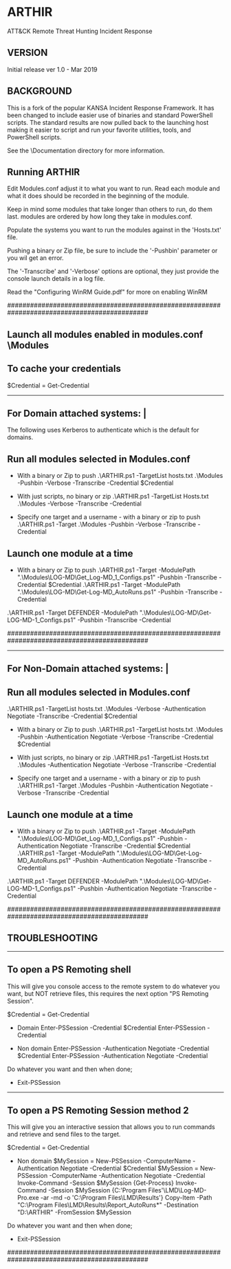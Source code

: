 # ARTHIR
ATT&amp;CK Remote Threat Hunting Incident Response

VERSION
-------
Initial release ver 1.0 - Mar 2019

BACKGROUND
----------
This is a fork of the popular KANSA Incident Response Framework.  It has been changed to include easier use
of binaries and standard PowerShell scripts.  The standard results are now pulled back to the launching host
making it easier to script and run your favorite utilities, tools, and PowerShell scripts.

See the \Documentation directory for more information.

Running ARTHIR
--------------

Edit Modules.conf adjust it to what you want to run.  Read each module and what it does should be recorded 
in the beginning of the module.

Keep in mind some modules that take longer than others to run, do them last.  modules are ordered by how 
long they take in modules.conf.

Populate the systems you want to run the modules against in the 'Hosts.txt' file.

Pushing a binary or Zip file, be sure to include the '-Pushbin' parameter or you wil get an error.

The '-Transcribe' and '-Verbose' options are optional, they just provide the console launch details in a log file.

Read the "Configuring WinRM Guide.pdf" for more on enabling WinRM

#############################################################################################

Launch all modules enabled in modules.conf \Modules
---------------------------------------------------

To cache your credentials
-------------------------
$Credential = Get-Credential <your username>

-------------------------------
For Domain attached systems:  |
-------------------------------
The following uses Kerberos to authenticate which is the default for domains.

Run all modules selected in Modules.conf
----------------------------------------

 - With a binary or Zip to push
.\ARTHIR.ps1 -TargetList hosts.txt .\Modules -Pushbin -Verbose -Transcribe -Credential $Credential

 - With just scripts, no binary or zip
.\ARTHIR.ps1 -TargetList Hosts.txt .\Modules -Verbose -Transcribe -Credential <username>

 - Specify one target and a username - with a binary or zip to push
.\ARTHIR.ps1 -Target <computername> .\Modules -Pushbin -Verbose -Transcribe -Credential <username>

Launch one module at a time
---------------------------

 - With a binary or Zip to push
.\ARTHIR.ps1 -Target <computername> -ModulePath ".\Modules\LOG-MD\Get_Log-MD_1_Configs.ps1" -Pushbin -Transcribe -Credential $Credential
.\ARTHIR.ps1 -Target <computername> -ModulePath ".\Modules\LOG-MD\Get-Log-MD_AutoRuns.ps1" -Pushbin -Transcribe -Credential <username>

.\ARTHIR.ps1 -Target DEFENDER -ModulePath ".\Modules\LOG-MD\Get-LOG-MD-1_Configs.ps1" -Pushbin -Transcribe -Credential <username>

#############################################################################################

-----------------------------------
For Non-Domain attached systems:  |
-----------------------------------

Run all modules selected in Modules.conf
----------------------------------------

.\ARTHIR.ps1 -TargetList hosts.txt .\Modules -Verbose -Authentication Negotiate -Transcribe -Credential $Credential
 - With a binary or Zip to push
.\ARTHIR.ps1 -TargetList hosts.txt .\Modules -Pushbin -Authentication Negotiate -Verbose -Transcribe -Credential $Credential

 - With just scripts, no binary or zip
.\ARTHIR.ps1 -TargetList Hosts.txt .\Modules -Authentication Negotiate -Verbose -Transcribe -Credential <username>

 - Specify one target and a username - with a binary or zip to push
.\ARTHIR.ps1 -Target <computername> .\Modules -Pushbin -Authentication Negotiate -Verbose -Transcribe -Credential <username>

Launch one module at a time
---------------------------

 - With a binary or Zip to push
.\ARTHIR.ps1 -Target <computername> -ModulePath ".\Modules\LOG-MD\Get_Log-MD_1_Configs.ps1" -Pushbin -Authentication Negotiate -Transcribe -Credential $Credential
.\ARTHIR.ps1 -Target <computername> -ModulePath ".\Modules\LOG-MD\Get-Log-MD_AutoRuns.ps1" -Pushbin -Authentication Negotiate -Transcribe -Credential <username>

.\ARTHIR.ps1 -Target DEFENDER -ModulePath ".\Modules\LOG-MD\Get-LOG-MD-1_Configs.ps1" -Pushbin -Authentication Negotiate -Transcribe -Credential <username>

#############################################################################################

TROUBLESHOOTING
---------------

----------------------------
To open a PS Remoting shell
----------------------------

This will give you console access to the remote system to do whatever you want, but NOT retrieve files, this requires the next option "PS Remoting Session".

$Credential = Get-Credential <your username>

 - Domain
Enter-PSSession <computername> -Credential $Credential
Enter-PSSession <computername> -Credential <username>

 - Non domain
Enter-PSSession <computername> -Authentication Negotiate -Credential $Credential
Enter-PSSession <computername> -Authentication Negotiate -Credential <username>

Do whatever you want and then when done;
 - Exit-PSSession

--------------------------------------
To open a PS Remoting Session method 2
--------------------------------------

This will give you an interactive session that allows you to run commands and retrieve and send files to the target.

$Credential = Get-Credential <your username>

 - Non domain
$MySession = New-PSSession -ComputerName <computername> -Authentication Negotiate -Credential $Credential
$MySession = New-PSSession -ComputerName <computername> -Authentication Negotiate -Credential <username>
Invoke-Command -Session $MySession {Get-Process}
Invoke-Command -Session $MySession {C:\'Program Files'\LMD\Log-MD-Pro.exe -ar -md -o 'C:\Program Files\LMD\Results'}
Copy-Item -Path "C:\Program Files\LMD\Results\Report_AutoRuns*" -Destination "D:\ARTHIR" -FromSession $MySession

Do whatever you want and then when done;
 - Exit-PSSession
 
#############################################################################################
